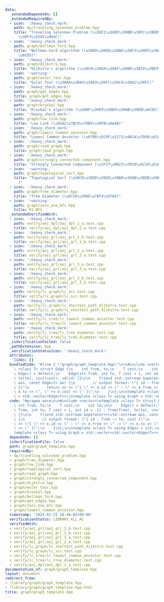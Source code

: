 ```yaml
---
data:
  _extendedDependsOn: []
  _extendedRequiredBy:
  - icon: ':heavy_check_mark:'
    path: dp/traveling_salesman_problem.hpp
    title: "Traveling Salesman Problem (\u5DE1\u56DE\u30BB\u30FC\u30EB\u30B9\u30DE\
      \u30F3\u554F\u984C)"
  - icon: ':heavy_check_mark:'
    path: graph/bellman_ford.hpp
    title: "Bellman-Ford algorithm (\u30D9\u30EB\u30DE\u30F3\u30D5\u30A9\u30FC\u30C9\
      \u6CD5)"
  - icon: ':heavy_check_mark:'
    path: graph/dijkstra.hpp
    title: "Dijkstra's algorithm (\u30C0\u30A4\u30AF\u30B9\u30C8\u30E9\u6CD5)"
  - icon: ':warning:'
    path: graph/euler_tour.hpp
    title: "Euler Tour (\u30AA\u30A4\u30E9\u30FC\u30C4\u30A2\u30FC)"
  - icon: ':heavy_check_mark:'
    path: graph/get_edges.hpp
    title: graph/get_edges.hpp
  - icon: ':heavy_check_mark:'
    path: graph/kruskal.hpp
    title: "Kruskal's algorithm (\u30AF\u30E9\u30B9\u30AB\u30EB\u6CD5)"
  - icon: ':heavy_check_mark:'
    path: graph/low_link.hpp
    title: "Low Link (\u95A2\u7BC0\u70B9\u30FB\u6A4B)"
  - icon: ':heavy_check_mark:'
    path: graph/lowest_common_ancestor.hpp
    title: "Lowest Common Ancestor (\u6700\u5C0F\u5171\u901A\u7956\u5148)"
  - icon: ':heavy_check_mark:'
    path: graph/read_graph.hpp
    title: graph/read_graph.hpp
  - icon: ':heavy_check_mark:'
    path: graph/strongly_connected_component.hpp
    title: "Strongly Connected Component (\u5F37\u9023\u7D50\u6210\u5206)"
  - icon: ':warning:'
    path: graph/topological_sort.hpp
    title: "Topological Sort (\u30C8\u30DD\u30ED\u30B8\u30AB\u30EB\u30BD\u30FC\u30C8\
      )"
  - icon: ':heavy_check_mark:'
    path: graph/tree_diameter.hpp
    title: "Tree Diameter (\u6728\u306E\u76F4\u5F84)"
  - icon: ':warning:'
    path: graph/zero_one_bfs.hpp
    title: 01-BFS
  _extendedVerifiedWith:
  - icon: ':heavy_check_mark:'
    path: verify/aoj_dpl/aoj_dpl_2_a.test.cpp
    title: verify/aoj_dpl/aoj_dpl_2_a.test.cpp
  - icon: ':heavy_check_mark:'
    path: verify/aoj_grl/aoj_grl_1_b.test.cpp
    title: verify/aoj_grl/aoj_grl_1_b.test.cpp
  - icon: ':heavy_check_mark:'
    path: verify/aoj_grl/aoj_grl_2_a.test.cpp
    title: verify/aoj_grl/aoj_grl_2_a.test.cpp
  - icon: ':heavy_check_mark:'
    path: verify/aoj_grl/aoj_grl_3_a.test.cpp
    title: verify/aoj_grl/aoj_grl_3_a.test.cpp
  - icon: ':heavy_check_mark:'
    path: verify/aoj_grl/aoj_grl_3_b.test.cpp
    title: verify/aoj_grl/aoj_grl_3_b.test.cpp
  - icon: ':heavy_check_mark:'
    path: verify/lc_graph/lc_scc.test.cpp
    title: verify/lc_graph/lc_scc.test.cpp
  - icon: ':heavy_check_mark:'
    path: verify/lc_graph/lc_shortest_path_dijkstra.test.cpp
    title: verify/lc_graph/lc_shortest_path_dijkstra.test.cpp
  - icon: ':heavy_check_mark:'
    path: verify/lc_tree/lc_lowest_common_ancestor.test.cpp
    title: verify/lc_tree/lc_lowest_common_ancestor.test.cpp
  - icon: ':heavy_check_mark:'
    path: verify/lc_tree/lc_tree_diameter.test.cpp
    title: verify/lc_tree/lc_tree_diameter.test.cpp
  _isVerificationFailed: false
  _pathExtension: hpp
  _verificationStatusIcon: ':heavy_check_mark:'
  attributes:
    links: []
  bundledCode: "#line 2 \"graph/graph_template.hpp\"\n\n#include <vector>\ntemplate\
    \ <class T> struct Edge {\n    int from, to;\n    T cost;\n    int id;\n\n   \
    \ Edge() = default;\n    Edge(int from, int to, T cost = 1, int id = -1) : from(from),\
    \ to(to), cost(cost), id(id) {}\n\n    friend std::ostream &operator<<(std::ostream\
    \ &os, const Edge<T> &e) {\n        // output format: \"{ id : from -> to, cost\
    \ }\"\n        return os << \"{ \" << e.id << \" : \" << e.from << \" -> \" <<\
    \ e.to << \", \" << e.cost << \" }\";\n    }\n};\n\ntemplate <class T> using Edges\
    \ = std::vector<Edge<T>>;\ntemplate <class T> using Graph = std::vector<std::vector<Edge<T>>>;\n"
  code: "#pragma once\n\n#include <vector>\ntemplate <class T> struct Edge {\n   \
    \ int from, to;\n    T cost;\n    int id;\n\n    Edge() = default;\n    Edge(int\
    \ from, int to, T cost = 1, int id = -1) : from(from), to(to), cost(cost), id(id)\
    \ {}\n\n    friend std::ostream &operator<<(std::ostream &os, const Edge<T> &e)\
    \ {\n        // output format: \"{ id : from -> to, cost }\"\n        return os\
    \ << \"{ \" << e.id << \" : \" << e.from << \" -> \" << e.to << \", \" << e.cost\
    \ << \" }\";\n    }\n};\n\ntemplate <class T> using Edges = std::vector<Edge<T>>;\n\
    template <class T> using Graph = std::vector<std::vector<Edge<T>>>;\n"
  dependsOn: []
  isVerificationFile: false
  path: graph/graph_template.hpp
  requiredBy:
  - dp/traveling_salesman_problem.hpp
  - graph/tree_diameter.hpp
  - graph/low_link.hpp
  - graph/topological_sort.hpp
  - graph/read_graph.hpp
  - graph/strongly_connected_component.hpp
  - graph/dijkstra.hpp
  - graph/euler_tour.hpp
  - graph/kruskal.hpp
  - graph/bellman_ford.hpp
  - graph/get_edges.hpp
  - graph/zero_one_bfs.hpp
  - graph/lowest_common_ancestor.hpp
  timestamp: '2024-01-25 10:46:02+09:00'
  verificationStatus: LIBRARY_ALL_AC
  verifiedWith:
  - verify/aoj_grl/aoj_grl_3_b.test.cpp
  - verify/aoj_grl/aoj_grl_1_b.test.cpp
  - verify/aoj_grl/aoj_grl_3_a.test.cpp
  - verify/aoj_grl/aoj_grl_2_a.test.cpp
  - verify/lc_graph/lc_shortest_path_dijkstra.test.cpp
  - verify/lc_graph/lc_scc.test.cpp
  - verify/lc_tree/lc_lowest_common_ancestor.test.cpp
  - verify/lc_tree/lc_tree_diameter.test.cpp
  - verify/aoj_dpl/aoj_dpl_2_a.test.cpp
documentation_of: graph/graph_template.hpp
layout: document
redirect_from:
- /library/graph/graph_template.hpp
- /library/graph/graph_template.hpp.html
title: graph/graph_template.hpp
---
```

